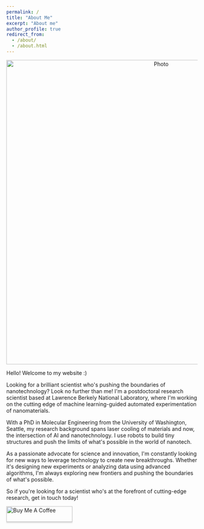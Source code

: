 ```yaml
---
permalink: /
title: "About Me"
excerpt: "About me"
author_profile: true
redirect_from: 
  - /about/
  - /about.html
---
```


<p align="center">
  <img src="https://xiaojing-xia.github.io/academic/images/ECYB2305-compressed.jpeg?raw=true" alt="Photo" style="width: 800px;"/> 
</p>

Hello! Welcome to my website :)

Looking for a brilliant scientist who's pushing the boundaries of nanotechnology? Look no further than me! I'm a postdoctoral research scientist based at Lawrence Berkely National Laboratory, where I'm working on the cutting edge of machine learning-guided automated experimentation of nanomaterials.

With a PhD in Molecular Engineering from the University of Washington, Seattle, my research background spans laser cooling of materials and now, the intersection of AI and nanotechnology. I use robots to build tiny structures and push the limits of what's possible in the world of nanotech.

As a passionate advocate for science and innovation, I'm constantly looking for new ways to leverage technology to create new breakthroughs. Whether it's designing new experiments or analyzing data using advanced algorithms, I'm always exploring new frontiers and pushing the boundaries of what's possible.

So if you're looking for a scientist who's at the forefront of cutting-edge research, get in touch today!


<a href="https://www.buymeacoffee.com/xiaojingxia" target="_blank"><img src="https://www.buymeacoffee.com/assets/img/custom_images/orange_img.png" alt="Buy Me A Coffee" style="height: 41px !important;width: 174px !important;box-shadow: 0px 3px 2px 0px rgba(190, 190, 190, 0.5) !important;-webkit-box-shadow: 0px 3px 2px 0px rgba(190, 190, 190, 0.5) !important;" ></a>
